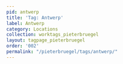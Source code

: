```yaml
---
pid: antwerp
title: 'Tag: Antwerp'
label: Antwerp
category: Locations
collection: worktags_pieterbruegel
layout: tagpage_pieterbruegel
order: '002'
permalink: "/pieterbruegel/tags/antwerp/"
---
```

